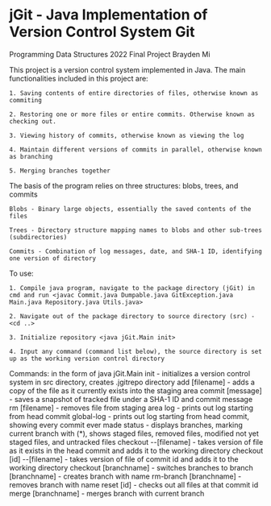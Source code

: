 # jGit - Java Implementation of Version Control System Git
Programming Data Structures 2022 Final Project
Brayden Mi

This project is a version control system implemented in Java. The main functionalities included in this project are:

	1. Saving contents of entire directories of files, otherwise known as commiting

	2. Restoring one or more files or entire commits. Otherwise known as checking out.

	3. Viewing history of commits, otherwise known as viewing the log

	4. Maintain different versions of commits in parallel, otherwise known as branching

	5. Merging branches together

The basis of the program relies on three structures: blobs, trees, and commits
	
	Blobs - Binary large objects, essentially the saved contents of the files

	Trees - Directory structure mapping names to blobs and other sub-trees (subdirectories)

	Commits - Combination of log messages, date, and SHA-1 ID, identifying one version of directory

To use: 

	1. Compile java program, navigate to the package directory (jGit) in cmd and run <javac Commit.java Dumpable.java GitException.java Main.java Repository.java Utils.java>

	2. Navigate out of the package directory to source directory (src) - <cd ..>

	3. Initialize repository <java jGit.Main init>

	4. Input any command (command list below), the source directory is set up as the working version control directory

Commands: in the form of java jGit.Main <Command> <Operands>
	init 					- initializes a version control system in src directory, creates .jgitrepo directory
	add [filename] 			- adds a copy of the file as it currently exists into the staging area
	commit [message]			- saves a snapshot of tracked file under a SHA-1 ID and commit message <message>
	rm [filename]			- removes file from staging area
	log					- prints out log starting from head commit
	global-log				- prints out log starting from head commit, showing every commit ever made
	status				- displays branches, marking current branch with (*), shows staged files, removed files, modified not yet staged files, and untracked files
	checkout --[filename]		- takes version of file as it exists in the head commit and adds it to the working directory
	checkout [id] --[filename]	- takes version of file of commit id <id> and adds it to the working directory
	checkout [branchname]		- switches branches to <branchname>
	branch [branchname]		- creates branch with name <branchname>
	rm-branch [branchname]		- removes branch with name <branchname>
	reset [id]				- checks out all files at that commit id
	merge [branchname]		- merges branch <branchname> with current branch
